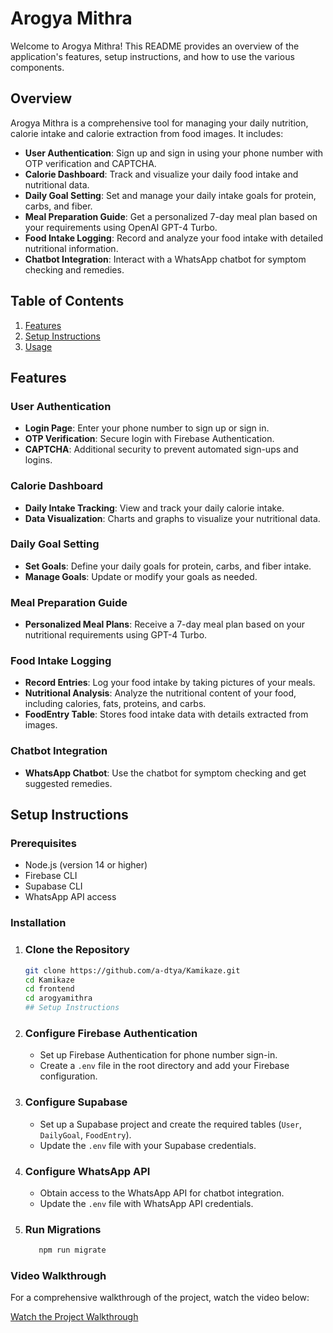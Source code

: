 # Arogya Mithra

Welcome to Arogya Mithra! This README provides an overview of the application's features, setup instructions, and how to use the various components.

## Overview

Arogya Mithra is a comprehensive tool for managing your daily nutrition, calorie intake and calorie extraction from food images. It includes:

- **User Authentication**: Sign up and sign in using your phone number with OTP verification and CAPTCHA.
- **Calorie Dashboard**: Track and visualize your daily food intake and nutritional data.
- **Daily Goal Setting**: Set and manage your daily intake goals for protein, carbs, and fiber.
- **Meal Preparation Guide**: Get a personalized 7-day meal plan based on your requirements using OpenAI GPT-4 Turbo.
- **Food Intake Logging**: Record and analyze your food intake with detailed nutritional information.
- **Chatbot Integration**: Interact with a WhatsApp chatbot for symptom checking and remedies.

## Table of Contents

1. [Features](#features)
2. [Setup Instructions](#setup-instructions)
3. [Usage](#video-walkthrough)

## Features

### User Authentication

- **Login Page**: Enter your phone number to sign up or sign in.
- **OTP Verification**: Secure login with Firebase Authentication.
- **CAPTCHA**: Additional security to prevent automated sign-ups and logins.

### Calorie Dashboard

- **Daily Intake Tracking**: View and track your daily calorie intake.
- **Data Visualization**: Charts and graphs to visualize your nutritional data.

### Daily Goal Setting

- **Set Goals**: Define your daily goals for protein, carbs, and fiber intake.
- **Manage Goals**: Update or modify your goals as needed.

### Meal Preparation Guide

- **Personalized Meal Plans**: Receive a 7-day meal plan based on your nutritional requirements using GPT-4 Turbo.

### Food Intake Logging

- **Record Entries**: Log your food intake by taking pictures of your meals.
- **Nutritional Analysis**: Analyze the nutritional content of your food, including calories, fats, proteins, and carbs.
- **FoodEntry Table**: Stores food intake data with details extracted from images.

### Chatbot Integration

- **WhatsApp Chatbot**: Use the chatbot for symptom checking and get suggested remedies.

## Setup Instructions

### Prerequisites

- Node.js (version 14 or higher)
- Firebase CLI
- Supabase CLI
- WhatsApp API access

### Installation

1. ### Clone the Repository

   ```bash
   git clone https://github.com/a-dtya/Kamikaze.git
   cd Kamikaze
   cd frontend
   cd arogyamithra
   ## Setup Instructions

2. ### Configure Firebase Authentication

   + Set up Firebase Authentication for phone number sign-in.
   + Create a `.env` file in the root directory and add your Firebase configuration.

3. ### Configure Supabase

   + Set up a Supabase project and create the required tables (`User`, `DailyGoal`, `FoodEntry`).
   + Update the `.env` file with your Supabase credentials.

4. ### Configure WhatsApp API

   + Obtain access to the WhatsApp API for chatbot integration.
   + Update the `.env` file with WhatsApp API credentials.

5. ### Run Migrations

   ```bash
      npm run migrate
   ```

### Video Walkthrough

For a comprehensive walkthrough of the project, watch the video below:

[Watch the Project Walkthrough](https://drive.google.com/file/d/1Kw_NGv_KdJePXwh7rymTdL_pzz-T1BLg/view?usp=sharing)
